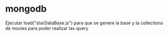 # mongodb
Ejecutar load("starDataBase.js") para que se genere la base y la collections de movies para poder realizar las query
